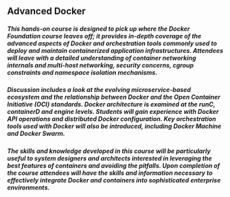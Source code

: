 ## Advanced Docker

##### This hands-on course is designed to pick up where the Docker Foundation course leaves off; it provides in-depth coverage of the advanced aspects of Docker and orchestration tools commonly used to deploy and maintain containerized application infrastructures. Attendees will leave with a detailed understanding of container networking internals and multi-host networking, security concerns, cgroup constraints and namespace isolation mechanisms.

##### Discussion includes a look at the evolving microservice-based ecosystem and the relationship between Docker and the Open Container Initiative (OCI) standards. Docker architecture is examined at the runC, containerD and engine levels. Students will gain experience with Docker API operations and distributed Docker configuration. Key orchestration tools used with Docker will also be introduced, including Docker Machine and Docker Swarm.

##### The skills and knowledge developed in this course will be particularly useful to system designers and architects interested in leveraging the best features of containers and avoiding the pitfalls. Upon completion of the course attendees will have the skills and information necessary to effectively integrate Docker and containers into sophisticated enterprise environments.